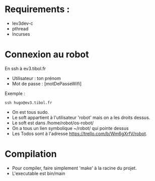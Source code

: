 # Requirements :
* lev3dev-c
* pthread
* lncurses

# Connexion au robot
En ssh à ev3.tibol.fr

* Utilisateur : ton prénom
* Mot de passe : [motDePasseWifi]

Exemple :
```
ssh hugo@ev3.tibol.fr
```
* On est tous sudo.
* Le soft appartient à l'utilisateur 'robot' mais on a les droits dessus.
* Le soft est dans /home/robot/os-robot/
* On a tous un lien symbolique ~/robot/ qui pointe dessus
* Les Todos sont à l'adresse https://trello.com/b/Wm6gXrfV/robot.

# Compilation
* Pour compiler, faire simplement 'make' à la racine du projet.
* L'executable est bin/main

